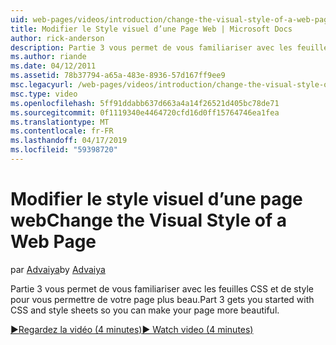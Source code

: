 ```yaml
---
uid: web-pages/videos/introduction/change-the-visual-style-of-a-web-page
title: Modifier le Style visuel d’une Page Web | Microsoft Docs
author: rick-anderson
description: Partie 3 vous permet de vous familiariser avec les feuilles CSS et de style pour vous permettre de votre page plus beau.
ms.author: riande
ms.date: 04/12/2011
ms.assetid: 78b37794-a65a-483e-8936-57d167ff9ee9
msc.legacyurl: /web-pages/videos/introduction/change-the-visual-style-of-a-web-page
msc.type: video
ms.openlocfilehash: 5ff91ddabb637d663a4a14f26521d405bc78de71
ms.sourcegitcommit: 0f1119340e4464720cfd16d0ff15764746ea1fea
ms.translationtype: MT
ms.contentlocale: fr-FR
ms.lasthandoff: 04/17/2019
ms.locfileid: "59398720"
---
```

# <a name="change-the-visual-style-of-a-web-page"></a><span data-ttu-id="8407a-103">Modifier le style visuel d’une page web</span><span class="sxs-lookup"><span data-stu-id="8407a-103">Change the Visual Style of a Web Page</span></span>

<span data-ttu-id="8407a-104">par [Advaiya](https://twitter.com/Advaiyasolns)</span><span class="sxs-lookup"><span data-stu-id="8407a-104">by [Advaiya](https://twitter.com/Advaiyasolns)</span></span>

<span data-ttu-id="8407a-105">Partie 3 vous permet de vous familiariser avec les feuilles CSS et de style pour vous permettre de votre page plus beau.</span><span class="sxs-lookup"><span data-stu-id="8407a-105">Part 3 gets you started with CSS and style sheets so you can make your page more beautiful.</span></span>

[<span data-ttu-id="8407a-106">&#9654;Regardez la vidéo (4 minutes)</span><span class="sxs-lookup"><span data-stu-id="8407a-106">&#9654; Watch video (4 minutes)</span></span>](https://channel9.msdn.com/Blogs/ASP-NET-Site-Videos/change-the-visual-style-of-a-web-page)
